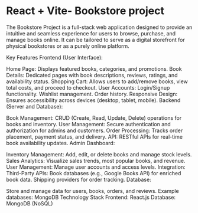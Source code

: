 # React + Vite- Bookstore project
The Bookstore Project is a full-stack web application designed to provide an intuitive and seamless experience for users to browse, purchase, and manage books online. It can be tailored to serve as a digital storefront for physical bookstores or as a purely online platform.

Key Features
Frontend (User Interface):

Home Page: Displays featured books, categories, and promotions.
Book Details: Dedicated pages with book descriptions, reviews, ratings, and availability status.
Shopping Cart: Allows users to add/remove books, view total costs, and proceed to checkout.
User Accounts:
Login/Signup functionality.
Wishlist management.
Order history.
Responsive Design: Ensures accessibility across devices (desktop, tablet, mobile).
Backend (Server and Database):

Book Management: CRUD (Create, Read, Update, Delete) operations for books and inventory.
User Management: Secure authentication and authorization for admins and customers.
Order Processing: Tracks order placement, payment status, and delivery.
API:
RESTful 
APIs for real-time book availability updates.
Admin Dashboard:

Inventory Management: Add, edit, or delete books and manage stock levels.
Sales Analytics: Visualize sales trends, most popular books, and revenue.
User Management: Manage user accounts and access levels.
Integration:
Third-Party APIs:
Book databases (e.g., Google Books API) for enriched book data.
Shipping providers for order tracking.
Database:

Store and manage data for users, books, orders, and reviews.
Example databases: MongoDB
Technology Stack
Frontend: React.js
Database: MongoDB (NoSQL) 


